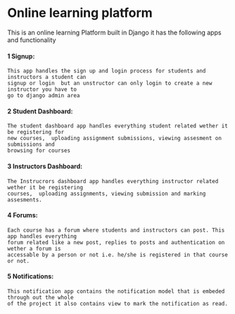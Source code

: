 # Online learning platform
This is an online learning Platform built in Django it has the following apps and functionality
#### 1 Signup:
    This app handles the sign up and login process for students and instructors a student can 
    signup or login  but an unstructor can only login to create a new instructor you have to 
    go to django admin area
#### 2 Student Dashboard:
    The student dashboard app handles everything student related wether it be registering for 
    new courses,  uploading assignment submissions, viewing assesment on submissions and 
    browsing for courses  
#### 3 Instructors Dashboard:
    The Instrucrors dashboard app handles everything instructor related wether it be registering 
    courses,  uploading assignments, viewing submission and marking assesments.
#### 4 Forums:
    Each course has a forum where students and instructors can post. This app handles everything 
    forum related like a new post, replies to posts and authentication on wether a forum is 
    accessable by a person or not i.e. he/she is registered in that course or not.
#### 5 Notifications:
    This notification app contains the notification model that is embeded through out the whole 
    of the project it also contains view to mark the notification as read.
    

